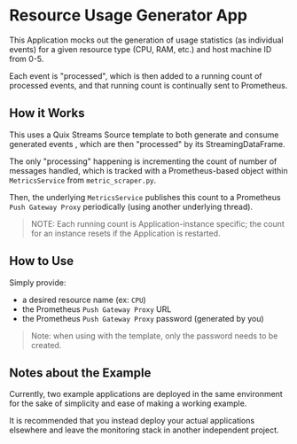 # Resource Usage Generator App

This Application mocks out the generation of usage statistics
(as individual events) for a given resource type (CPU, RAM, etc.) and host machine ID 
from 0-5.

Each event is "processed", which is then added to a running count of processed events, 
and that running count is continually sent to Prometheus.


## How it Works

This uses a Quix Streams Source template to both generate and consume generated events
, which are then "processed" by its StreamingDataFrame.

The only "processing" happening is incrementing the count of number of messages handled,
which is tracked with a Prometheus-based object within `MetricsService` from 
`metric_scraper.py`.

Then, the underlying `MetricsService` publishes this count to a Prometheus `Push Gateway Proxy`
periodically (using another underlying thread).

> NOTE: Each running count is Application-instance specific; the count for an instance 
> resets if the Application is restarted.


## How to Use

Simply provide: 

- a desired resource name (ex: `CPU`)
- the Prometheus `Push Gateway Proxy` URL
- the Prometheus `Push Gateway Proxy` password (generated by you)

> Note: when using with the template, only the password needs to be created.


## Notes about the Example

Currently, two example applications are deployed in the same environment for the sake of
simplicity and ease of making a working example. 

It is recommended that you instead deploy your actual applications elsewhere and leave
the monitoring stack in another independent project.